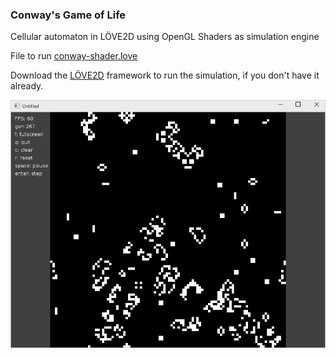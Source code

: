 ### Conway's Game of Life


Cellular automaton in LÖVE2D using OpenGL Shaders as simulation engine

File to run [conway-shader.love](https://github.com/lukleh/conway-love2d-shaders/raw/master/conway-shader.love)

Download the [LÖVE2D](https://love2d.org/) framework to run the simulation, if you don't have it already.

![](https://github.com/lukleh/conway-love2d-shaders/blob/master/screenshot.PNG)

